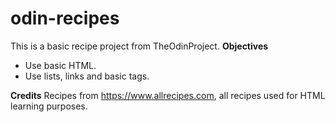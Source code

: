 # odin-recipes
This is a basic recipe project from TheOdinProject.
**Objectives**
- Use basic HTML.
- Use lists, links and basic tags.

**Credits**
Recipes from https://www.allrecipes.com, all recipes used for HTML learning purposes.